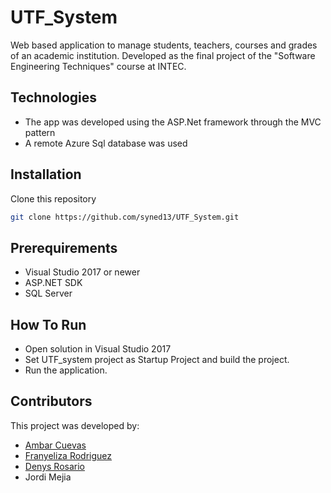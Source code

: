 # UTF_System

Web based application to manage students, teachers, courses and grades of an academic institution. Developed as the
final project of the "Software Engineering Techniques" course at INTEC.

## Technologies 

* The app was developed using the ASP.Net framework through the MVC pattern
* A remote Azure Sql database was used

## Installation
Clone this repository 
```bash
git clone https://github.com/syned13/UTF_System.git
```

## Prerequirements

* Visual Studio 2017 or newer
* ASP.NET SDK
* SQL Server

## How To Run

* Open solution in Visual Studio 2017
* Set UTF_system project as Startup Project and build the project.
* Run the application.

## Contributors
This project was developed by:
* [Ambar Cuevas](https://github.com/Ambarcb)
* [Franyeliza Rodriguez](https://github.com/RlYeli02)
* [Denys Rosario](https://github.com/syned13)
* Jordi Mejia
